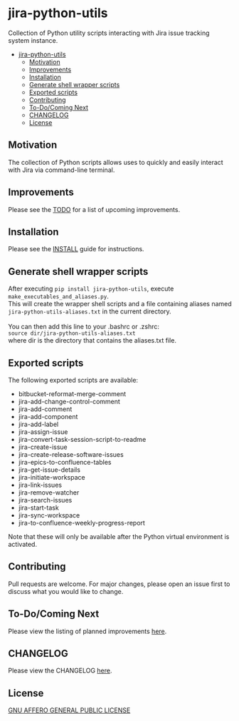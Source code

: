 # jira-python-utils
Collection of Python utility scripts interacting with Jira issue tracking system instance.

- [jira-python-utils](#jira-python-utils)
  - [Motivation](#motivation)
  - [Improvements](#improvements)
  - [Installation](#installation)
  - [Generate shell wrapper scripts](#generate-shell-wrapper-scripts)
  - [Exported scripts](#exported-scripts)
  - [Contributing](#contributing)
  - [To-Do/Coming Next](#to-docoming-next)
  - [CHANGELOG](#changelog)
  - [License](#license)



## Motivation

The collection of Python scripts allows uses to quickly and easily interact with Jira via command-line terminal.


## Improvements

Please see the [TODO](TODO.md) for a list of upcoming improvements.


## Installation

Please see the [INSTALL](INSTALL.md) guide for instructions.


## Generate shell wrapper scripts

After executing `pip install jira-python-utils`, execute `make_executables_and_aliases.py`.<br>
This will create the wrapper shell scripts and a file containing aliases named `jira-python-utils-aliases.txt` in the current directory.<br><br>
You can then add this line to your .bashrc or .zshrc:<br>
`source dir/jira-python-utils-aliases.txt`<br>
where dir is the directory that contains the aliases.txt file.


## Exported scripts

The following exported scripts are available:

- bitbucket-reformat-merge-comment
- jira-add-change-control-comment
- jira-add-comment
- jira-add-component
- jira-add-label
- jira-assign-issue
- jira-convert-task-session-script-to-readme
- jira-create-issue
- jira-create-release-software-issues
- jira-epics-to-confluence-tables
- jira-get-issue-details
- jira-initiate-workspace
- jira-link-issues
- jira-remove-watcher
- jira-search-issues
- jira-start-task
- jira-sync-workspace
- jira-to-confluence-weekly-progress-report

Note that these will only be available after the Python virtual environment is activated.


## Contributing

Pull requests are welcome. For major changes, please open an issue first
to discuss what you would like to change.

## To-Do/Coming Next

Please view the listing of planned improvements [here](TODO.md).

## CHANGELOG

Please view the CHANGELOG [here](CHANGELOG.md).

## License

[GNU AFFERO GENERAL PUBLIC LICENSE](LICENSE)

